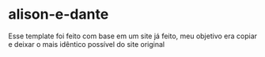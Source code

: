 # alison-e-dante
 Esse template foi feito com base em um site já feito, meu objetivo era copiar e deixar o mais idêntico possível do site original
